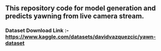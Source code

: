 ## This repository code for model generation and predicts yawning from live camera stream.

### Dataset Download Link :- https://www.kaggle.com/datasets/davidvazquezcic/yawn-dataset